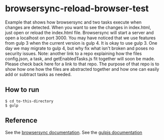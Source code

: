 # browsersync-reload-browser-test
  Example that shows how browsersync and two tasks execute when changes are detected. When you want to see the changes in index.html, just open or reload the index.html file. Browsersync will start a server and open a localhost on port 3000. You may have noticed that we use features from gulp 3 when the current version is gulp 4. It is okay to use gulp 3. One day we may migrate to gulp 4, but why fix what isn't broken and poses no security issues. Note: another link to a repo explaining how the files config.json, a task, and getEnabledTasks.js fit together will soon be made. Please check back here for a link to that repo. The purpose of that repo is to show how one how the files are abstracted together and how one can easily add or subtract tasks as needed.

## How to run
    $ cd to-this-directory
    $ gulp

## Reference
  See the <ins>[browsersync documentation](https://www.browsersync.io/docs/api#api-init)</ins>.
  See the <ins>[gulpjs documentation](https://gulpjs.com/docs/en/getting-started/quick-start)</ins>
